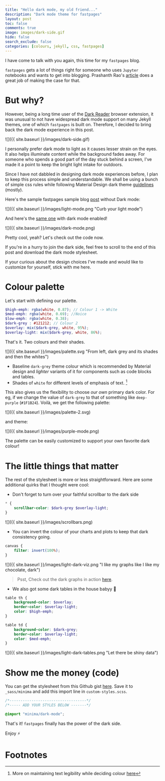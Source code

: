 ```yaml
---
title: "Hello dark mode, my old friend..."
description: "Dark mode theme for fastpages"
layout: post
toc: false
comments: true
image: images/dark-side.gif
hide: false
search_exclude: false
categories: [colours, jekyll, css, fastpages]
---
```



I have come to talk with you again, this time for my `fastpages` blog. 

`fastpages` gets a lot of things right for someone who uses `Jupyter` notebooks and wants to get into blogging. Prashanth Rao's [article](https://prrao87.github.io/blog/blogging-for-data-scientists/) does a great job of making the case for that.

# But why?

However, being a long time user of the [Dark Reader](https://darkreader.org/) browser extension, it was unusual to not have widespread dark mode support on many Jekyll themes, one of which `fastpages` is built on. Therefore, I decided to bring back the dark mode experience in this post.

![]({{ site.baseurl }}/images/dark-side.gif)

I personally prefer dark mode to light as it causes lesser strain on the eyes. It also helps illuminate content while the background fades away. For someone who spends a good part of the day stuck behind a screen, I've made it a point to keep the bright light intake for outdoors.

Since I have not dabbled in designing dark mode experiences before, I plan to keep this process simple and understandable. We shall be using a bunch of simple css rules while following Material Design dark theme [guidelines](https://material.io/design/color/dark-theme.html) (mostly).

Here's the sample fastpages sample blog [post](https://fastpages.fast.ai/jupyter/2020/02/20/test.html) without Dark mode: 

![]({{ site.baseurl }}/images/light-mode.png "Curb your light mode")

And here's the [same one](http://prudhvirampey.com/new_blog/jupyter/2020/02/20/test.html) with dark mode enabled!

![]({{ site.baseurl }}/images/dark-mode.png)

Pretty cool, yeah? Let's check out the code now.

If you're in a hurry to join the dark side, feel free to scroll to the end of this post and download the dark mode stylesheet.

If your curious about the design choices I've made and would like to customize for yourself, stick with me here.

# Colour palette

Let's start with defining our palette.

```scss
$high-emph: rgba(white, 0.87); // Colour 1 -> White
$med-emph: rgba(white, 0.69); //Noice
$low-emph: rgba(white, 0.38);
$dark-grey : #121212; // Colour 2
$overlay: mix($dark-grey, white, 95%);
$overlay-light: mix($dark-grey, white, 86%);
```

That's it. Two colours and their shades.

![]({{ site.baseurl }}/images/palette.svg "From left, dark grey and its shades and then the whites")

- Baseline `dark-grey` theme colour which is recommended by Material design and *lighter* variants of it for components such as code blocks and tables.
- Shades of `white` for different levels of emphasis of text. [^1]

This also gives us the flexibility to choose *our own* primary dark color. For eg, if we change the value of `dark-grey` to that of something like `deep-purple` (`#1F1B24`). Voilà, we get the following palette:

![]({{ site.baseurl }}/images/palette-2.svg)

and theme:

![]({{ site.baseurl }}/images/purple-mode.png)

The palette can be easily customized to support your own favorite dark colour!

# The little things that matter

The rest of the stylesheet is more or less straightforward. Here are some additional quirks that I thought were cool:

- Don't forget to turn over your faithful scrollbar to the dark side  
  
```scss
* {
    scrollbar-color: $dark-grey $overlay-light;
}
```


![]({{ site.baseurl }}/images/scrollbars.png)


- You can invert the colour of your charts and plots to keep that dark consistency going.  
  
```scss
canvas {
    filter: invert(100%);
}
```

![]({{ site.baseurl }}/images/light-dark-viz.png "I like my graphs like I like my chocolate, dark")

> Psst, Check out the dark graphs in action [here](http://prudhvirampey.com/new_blog/jupyter/2020/02/20/test.html#Example-1:-DropDown).


- We also got some dark tables in the house babyy 👾

```scss
table th {
    background-color: $overlay;
    border-color: $overlay-light;
    color: $high-emph;
}

table td {
    background-color: $dark-grey;
    border-color: $overlay-light;
    color: $med-emph;
}
```

![]({{ site.baseurl }}/images/light-dark-tables.png "Let there be shiny data")


# Show me the money (code)

You can get the stylesheet from this Github gist [here](https://gist.github.com/prampey/aac8f8436827ea09f53a67873142706c). Save it to `_sass/minima` and add this import line in `custom-styles.scss`.

```scss
/*-----------------------------------*/
/*----- ADD YOUR STYLES BELOW -------*/

@import "minima/dark-mode";
```

That's it! `fastpages` finally has the power of the dark side.

Enjoy ⚡

# Footnotes

[^1]: More on maintaining text legibility while deciding colour [here](https://material.io/design/color/text-legibility.html#legibility-standards)
